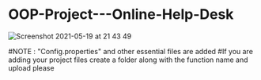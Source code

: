 # OOP-Project---Online-Help-Desk

![Screenshot 2021-05-19 at 21 43 49](https://user-images.githubusercontent.com/72795289/118849447-610e0200-b8ed-11eb-82f7-40425c8cc28b.png)




#NOTE : "Config.properties" and other essential files are added
#If you are adding your project files create a folder along with the function name and upload please
